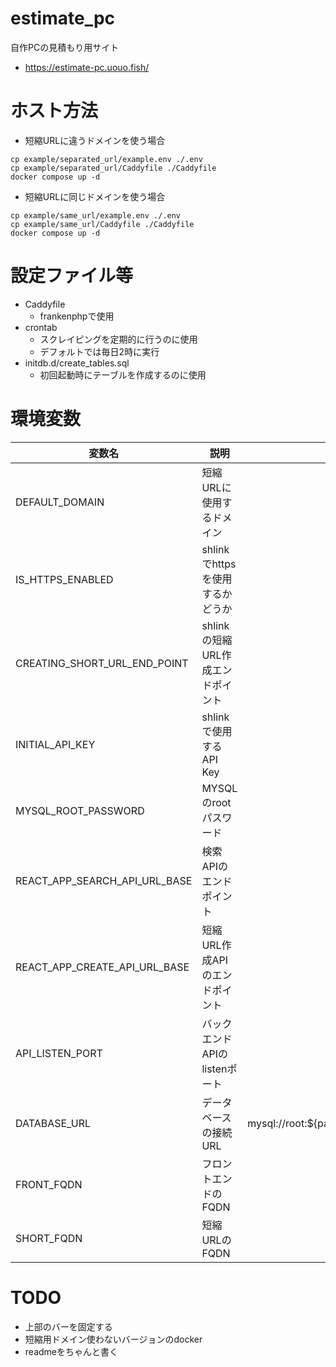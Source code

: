 # estimate_pc
自作PCの見積もり用サイト

- https://estimate-pc.uouo.fish/

# ホスト方法
- 短縮URLに違うドメインを使う場合
```
cp example/separated_url/example.env ./.env
cp example/separated_url/Caddyfile ./Caddyfile
docker compose up -d
```
- 短縮URLに同じドメインを使う場合
```
cp example/same_url/example.env ./.env
cp example/same_url/Caddyfile ./Caddyfile
docker compose up -d
```

# 設定ファイル等
- Caddyfile
  - frankenphpで使用
- crontab
  - スクレイピングを定期的に行うのに使用
  - デフォルトでは毎日2時に実行
- initdb.d/create_tables.sql
  - 初回起動時にテーブルを作成するのに使用

# 環境変数
| 変数名                        | 説明                              | 備考                                         |
| ----------------------------- | --------------------------------- | -------------------------------------------- |
| DEFAULT_DOMAIN                | 短縮URLに使用するドメイン         |                                              |
| IS_HTTPS_ENABLED              | shlinkでhttpsを使用するかどうか   |                                              |
| CREATING_SHORT_URL_END_POINT  | shlinkの短縮URL作成エンドポイント |                                              |
| INITIAL_API_KEY               | shlinkで使用するAPI Key           |                                              |
| MYSQL_ROOT_PASSWORD           | MYSQLのrootパスワード             |                                              |
| REACT_APP_SEARCH_API_URL_BASE | 検索APIのエンドポイント           |                                              |
| REACT_APP_CREATE_API_URL_BASE | 短縮URL作成APIのエンドポイント    |                                              |
| API_LISTEN_PORT               | バックエンドAPIのlistenポート     |                                              |
| DATABASE_URL                  | データベースの接続URL             | mysql://root:${password}@db:3306/estimate_pc |
| FRONT_FQDN                    | フロントエンドのFQDN              |                                              |
| SHORT_FQDN                    | 短縮URLのFQDN                     |                                              |

# TODO
- 上部のバーを固定する
- 短縮用ドメイン使わないバージョンのdocker
- readmeをちゃんと書く